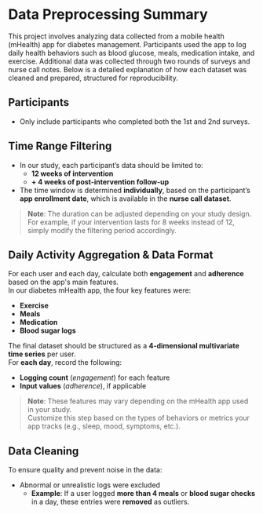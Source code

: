 # Data Preprocessing Summary
This project involves analyzing data collected from a mobile health (mHealth) app for diabetes management. Participants used the app to log daily health behaviors such as blood glucose, meals, medication intake, and exercise. Additional data was collected through two rounds of surveys and nurse call notes. Below is a detailed explanation of how each dataset was cleaned and prepared, structured for reproducibility.

## Participants
- Only include participants who completed both the 1st and 2nd surveys.

## Time Range Filtering
- In our study, each participant’s data should be limited to:
  - **12 weeks of intervention**
  - **+ 4 weeks of post-intervention follow-up**
- The time window is determined **individually**, based on the participant’s **app enrollment date**, which is available in the **nurse call dataset**.
> **Note**: The duration can be adjusted depending on your study design.  
> For example, if your intervention lasts for 8 weeks instead of 12, simply modify the filtering period accordingly.

## Daily Activity Aggregation & Data Format
For each user and each day, calculate both **engagement** and **adherence** based on the app's main features.  
In our diabetes mHealth app, the four key features were:
- **Exercise**
- **Meals**
- **Medication**
- **Blood sugar logs**
  
The final dataset should be structured as a **4-dimensional multivariate time series** per user.  
For **each day**, record the following:
- **Logging count** (*engagement*) for each feature  
- **Input values** (*adherence*), if applicable
> **Note**: These features may vary depending on the mHealth app used in your study.  
> Customize this step based on the types of behaviors or metrics your app tracks (e.g., sleep, mood, symptoms, etc.).

## Data Cleaning
To ensure quality and prevent noise in the data:
- Abnormal or unrealistic logs were excluded  
  - **Example**: If a user logged **more than 4 meals** or **blood sugar checks** in a day, these entries were **removed** as outliers.
